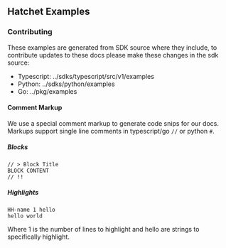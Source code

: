 ## Hatchet Examples

### Contributing
These examples are generated from SDK source where they include, to contribute updates to these docs please make these changes in the sdk source:

- Typescript: ../sdks/typescript/src/v1/examples
- Python: ../sdks/python/examples
- Go: ../pkg/examples

#### Comment Markup

We use a special comment markup to generate code snips for our docs. Markups support single line comments in typescript/go `//` or python `#`.

##### Blocks

```
// > Block Title
BLOCK CONTENT
// !!
```

##### Highlights
```
HH-name 1 hello
hello world
```

Where 1 is the number of lines to highlight and hello are strings to specifically highlight.
